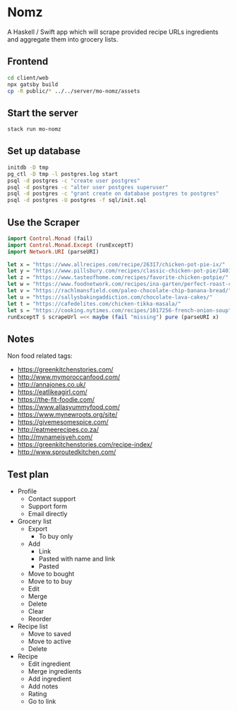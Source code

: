 # Nomz

A Haskell / Swift app which will scrape provided recipe URLs ingredients and aggregate them into grocery lists.

## Frontend

```bash
cd client/web
npx gatsby build
cp -R public/* ../../server/mo-nomz/assets
```

## Start the server

```bash
stack run mo-nomz
```

## Set up database

```bash
initdb -D tmp
pg_ctl -D tmp -l postgres.log start
psql -d postgres -c "create user postgres"
psql -d postgres -c "alter user postgres superuser"
psql -d postgres -c "grant create on database postgres to postgres"
psql -d postgres -U postgres -f sql/init.sql
```

## Use the Scraper

```haskell
import Control.Monad (fail)
import Control.Monad.Except (runExceptT)
import Network.URI (parseURI)

let x = "https://www.allrecipes.com/recipe/26317/chicken-pot-pie-ix/"
let y = "https://www.pillsbury.com/recipes/classic-chicken-pot-pie/1401d418-ac0b-4b50-ad09-c6f1243fb992"
let z = "https://www.tasteofhome.com/recipes/favorite-chicken-potpie/"
let w = "https://www.foodnetwork.com/recipes/ina-garten/perfect-roast-chicken-recipe-1940592"
let v = "https://rachlmansfield.com/paleo-chocolate-chip-banana-bread/"
let u = "https://sallysbakingaddiction.com/chocolate-lava-cakes/"
let t = "https://cafedelites.com/chicken-tikka-masala/"
let s = "https://cooking.nytimes.com/recipes/1017256-french-onion-soup"
runExceptT $ scrapeUrl =<< maybe (fail "missing") pure (parseURI x)
```

## Notes

Non food related tags:
- https://greenkitchenstories.com/
- http://www.mymoroccanfood.com/
- http://annajones.co.uk/
- https://eatlikeagirl.com/
- https://the-fit-foodie.com/
- https://www.allasyummyfood.com/
- https://www.mynewroots.org/site/
- https://givemesomespice.com/
- http://eatmeerecipes.co.za/
- http://mynameisyeh.com/
- https://greenkitchenstories.com/recipe-index/
- http://www.sproutedkitchen.com/

## Test plan

* Profile
    * Contact support
    * Support form
    * Email directly
* Grocery list
    * Export
        * To buy only
    * Add
        * Link
        * Pasted with name and link
        * Pasted
    * Move to bought
    * Move to to buy
    * Edit
    * Merge
    * Delete
    * Clear
    * Reorder
* Recipe list
    * Move to saved
    * Move to active
    * Delete
* Recipe
    * Edit ingredient
    * Merge ingredients
    * Add ingredient
    * Add notes
    * Rating
    * Go to link
